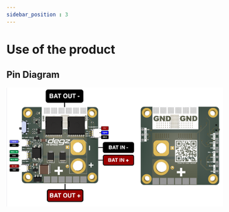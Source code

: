 ```yaml
---
sidebar_position : 3
---
```


# Use of the product

## Pin Diagram

![Hi-Base](./image/hibase-pin-diyagramı.png) 

